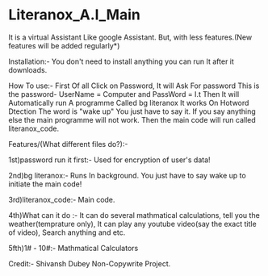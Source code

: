 # Literanox_A.I_Main
It is a virtual Assistant Like google Assistant. But, with less features.(New features will be added regularly*)


Installation:- You don't need to install anything you can run It after it downloads.

How To use:- First Of all Click on Password, It will Ask For password This is the password- UserName = Computer and PassWord = I.t
Then It will Automatically run A programme Called bg literanox It works On Hotword Dtection The word is "wake up" You just have to say it. If you say anything else the main programme will not work. Then the main code will run called literanox_code.

Features/(What different files do?):-

1st)password run it first:- Used for encryption of user's data!

2nd)bg literanox:- Runs In background. You just have to say wake up to initiate the main code!

3rd)literanox_code:- Main code.

4th)What can it do :- It can do several mathmatical calculations, tell you the weather(temprature only), It can play any youtube video(say the exact title of video), Search anything and etc.

5fth)1# - 10#:- Mathmatical Calculators


Credit:- Shivansh Dubey
Non-Copywrite Project.
